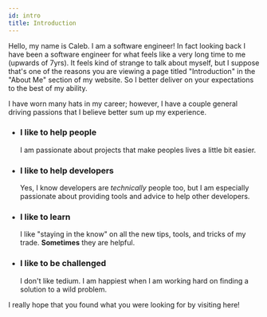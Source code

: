 ```yaml
---
id: intro
title: Introduction
---
```


Hello, my name is Caleb. I am a software engineer! In fact looking back I have been a software engineer for what feels like a very long time to me (upwards of 7yrs). It feels kind of strange to talk about myself, but I suppose that's one of the reasons you are viewing a page titled "Introduction" in the "About Me" section of my website. So I better deliver on your expectations to the best of my ability.

I have worn many hats in my career; however, I have a couple general driving passions that I believe better sum up my experience.

- ### I like to help people

  I am passionate about projects that make peoples lives a little bit easier.

- ### I like to help developers

  Yes, I know developers are *technically* people too, but I am especially passionate about providing tools and advice to help other developers.

- ### I like to learn

  I like "staying in the know" on all the new tips, tools, and tricks of my trade. **Sometimes** they are helpful.

- ### I like to be challenged

  I don't like tedium. I am happiest when I am working hard on finding a solution to a wild problem.

I really hope that you found what you were looking for by visiting here!
